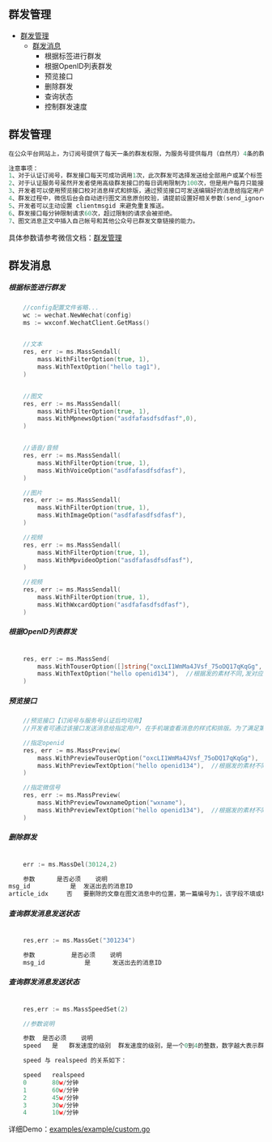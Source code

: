 ## 群发管理

- [群发管理](#群发管理)
	- [群发消息](#群发消息)
	    - 根据标签进行群发
        - 根据OpenID列表群发
        - 预览接口
        - 删除群发
        - 查询状态
        - 控制群发速度


## 群发管理

```go
在公众平台网站上，为订阅号提供了每天一条的群发权限，为服务号提供每月（自然月）4条的群发权限。而对于某些具备开发能力的公众号运营者，可以通过高级群发接口，实现更灵活的群发能力。

注意事项：
1、对于认证订阅号，群发接口每天可成功调用1次，此次群发可选择发送给全部用户或某个标签；
2、对于认证服务号虽然开发者使用高级群发接口的每日调用限制为100次，但是用户每月只能接收4条，无论在公众平台网站上，还是使用接口群发，用户每月只能接收4条群发消息，多于4条的群发将对该用户发送失败；
3、开发者可以使用预览接口校对消息样式和排版，通过预览接口可发送编辑好的消息给指定用户校验效果；
4、群发过程中，微信后台会自动进行图文消息原创校验，请提前设置好相关参数(send_ignore等)；
5、开发者可以主动设置 clientmsgid 来避免重复推送。
6、群发接口每分钟限制请求60次，超过限制的请求会被拒绝。
7、图文消息正文中插入自己帐号和其他公众号已群发文章链接的能力。

```

具体参数请参考微信文档：[群发管理](https://mp.weixin.qq.com/wiki?t=resource/res_main&id=mp1481187827_i0l21)


## 群发消息

##### 根据标签进行群发
```go
    //config配置文件省略...
	wc := wechat.NewWechat(config)
	ms := wxconf.WechatClient.GetMass()


	//文本
 	res, err := ms.MassSendall(
		mass.WithFilterOption(true, 1),
		mass.WithTextOption("hello tag1"),
	)


	//图文
	res, err := ms.MassSendall(
		mass.WithFilterOption(true, 1),
		mass.WithMpnewsOption("asdfafasdfsdfasf",0),
	)


	//语音/音频
	res, err := ms.MassSendall(
		mass.WithFilterOption(true, 1),
		mass.WithVoiceOption("asdfafasdfsdfasf"),
	)

	//图片
	res, err := ms.MassSendall(
		mass.WithFilterOption(true, 1),
		mass.WithImageOption("asdfafasdfsdfasf"),
	)

	//视频
	res, err := ms.MassSendall(
		mass.WithFilterOption(true, 1),
		mass.WithMpvideoOption("asdfafasdfsdfasf"),
	)

	//视频
	res, err := ms.MassSendall(
		mass.WithFilterOption(true, 1),
		mass.WithWxcardOption("asdfafasdfsdfasf"),
	)


```

##### 根据OpenID列表群发
```go

    res, err := ms.MassSend(
		mass.WithTouserOption([]string{"oxcLI1WmMa4JVsf_75oDQ17qKqGg", "oxcLI1WmMa4JVsf_75oDQ17qKqGg"}),
		mass.WithTextOption("hello openid134"),  //根据发的素材不同,发对应内容
	)


```

##### 预览接口

```go
    //预览接口【订阅号与服务号认证后均可用】
	//开发者可通过该接口发送消息给指定用户，在手机端查看消息的样式和排版。为了满足第三方平台开发者的需求，在保留对openID预览能力的同时，增加了对指定微信号发送预览的能力，但该能力每日调用次数有限制（100次），请勿滥用。

	//指定openid
	res, err := ms.MassPreview(
		mass.WithPreviewTouserOption("oxcLI1WmMa4JVsf_75oDQ17qKqGg"),
		mass.WithPreviewTextOption("hello openid134"),  //根据发的素材不同,发对应内容
	)

	//指定微信号
	res, err := ms.MassPreview(
		mass.WithPreviewTowxnameOption("wxname"),
		mass.WithPreviewTextOption("hello openid134"),  //根据发的素材不同,发对应内容
	)
```

##### 删除群发

```go

    err := ms.MassDel(30124,2)

    参数	    是否必须	说明
msg_id	         是	发送出去的消息ID
article_idx	    否	要删除的文章在图文消息中的位置，第一篇编号为1，该字段不填或填0会删除全部文章

```

##### 查询群发消息发送状态

```go

    res,err := ms.MassGet("301234")

    参数	        是否必须	说明
    msg_id	         是	    发送出去的消息ID

```


##### 查询群发消息发送状态

```go

    res,err := ms.MassSpeedSet(2)

    //参数说明

    参数	是否必须	说明
    speed	是	群发速度的级别  群发速度的级别，是一个0到4的整数，数字越大表示群发速度越慢。

    speed 与 realspeed 的关系如下：

    speed	realspeed
    0	    80w/分钟
    1	    60w/分钟
    2	    45w/分钟
    3	    30w/分钟
    4	    10w/分钟

```

详细Demo：[examples/example/custom.go](examples/example/mass.go)
